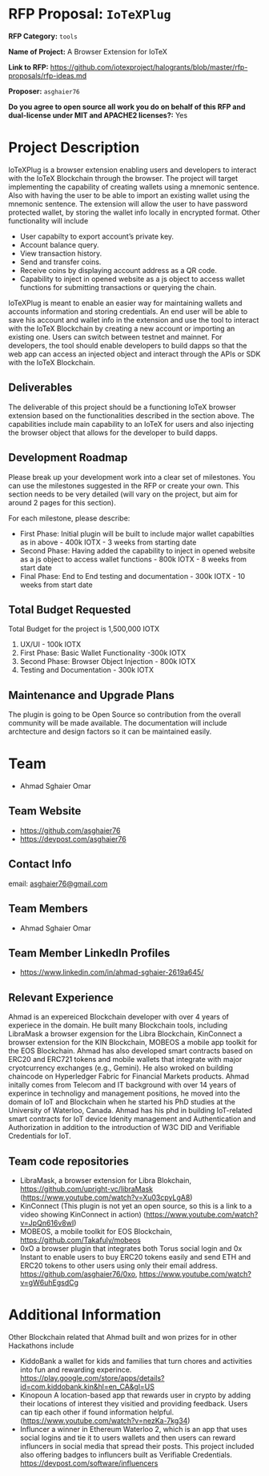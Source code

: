
# RFP Proposal: `IoTeXPlug`

**RFP Category:** `tools`

**Name of Project:** A Browser Extension for IoTeX

**Link to RFP:** https://github.com/iotexproject/halogrants/blob/master/rfp-proposals/rfp-ideas.md

**Proposer:** `asghaier76`

**Do you agree to open source all work you do on behalf of this RFP and dual-license under MIT and APACHE2 licenses?:** Yes

# Project Description

IoTeXPlug is a browser extension enabling users and developers to interact with the IoTeX Blockchain through the browser. The project will target implementing the capability of creating wallets using a mnemonic sentence. Also with having the user to be able to import an existing wallet using the mnemonic sentence.
The extension will allow the user to have password protected wallet, by storing the wallet info locally in encrypted format.
Other functionality will include 
- User capabilty to export account’s private key. 
- Account balance query.
- View transaction history.
- Send and transfer coins.
- Receive coins by displaying account address as a QR code.
- Capability to inject in opened website as a js object to access wallet functions for submitting transactions or querying the chain.

IoTeXPlug is meant to enable an easier way for maintaining wallets and accounts information and storing credentials. An end user will be able to save his account and wallet info in the extension and use the tool to interact with the IoTeX Blockchain by creating a new account or importing an existing one. Users can switch between testnet and mainnet. For developers, the tool should enable developers to build dapps so that the web app can access an injected object and interact through the APIs or SDK with the IoTeX Blockchain.

## Deliverables

The deliverable of this project should be a functioning IoTeX browser extension based on the functionalities described in the section above. The capabilities include main capability to an IoTeX for users and also injecting the browser object that allows for the developer to build dapps.

## Development Roadmap

Please break up your development work into a clear set of milestones. You can use the milestones suggested in the RFP or create your own. This section needs to be very detailed (will vary on the project, but aim for around 2 pages for this section).

For each milestone, please describe:
- First Phase: Initial plugin will be built to include major wallet capabilties as in above - 400k IOTX - 3 weeks from starting date
- Second Phase: Having added the capability to inject in opened website as a js object to access wallet functions - 800k IOTX - 8 weeks from start date
- Final Phase: End to End testing and documentation - 300k IOTX - 10 weeks from start date 

## Total Budget Requested

Total Budget for the project is 1,500,000 IOTX

1. UX/UI - 100k IOTX
2. First Phase: Basic Wallet Functionality -300k IOTX
3. Second Phase: Browser Object Injection - 800k IOTX
4. Testing and Documentation - 300k IOTX

## Maintenance and Upgrade Plans

The plugin is going to be Open Source so contribution from the overall community will be made available. The documentation will include archtecture and design factors so it can be maintained easily.


# Team

- Ahmad Sghaier Omar

## Team Website

- https://github.com/asghaier76
- https://devpost.com/asghaier76

## Contact Info

email: asghaier76@gmail.com

## Team Members

- Ahmad Sghaier Omar

## Team Member LinkedIn Profiles

- https://www.linkedin.com/in/ahmad-sghaier-2619a645/


## Relevant Experience

Ahmad is an expereiced Blockchain developer with over 4 years of experiece in the domain. He built many Blockchain tools, including LibraMask a browser exgension for the Libra Blockchain, KinConnect a browser extension for the KIN Blockchain, MOBEOS a mobile app toolkit for the EOS Blockchain. Ahmad has also developed smart contracts based on ERC20 and ERC721 tokens and mobile wallets that integrate with major cryotcurrency exchanges (e.g., Gemini). He also wroked on building chaincode on Hyperledger Fabric for Financial Markets products. Ahmad initally comes from Telecom and IT background with over 14 years of experince in technoligy and management positions, he moved into the domain of IoT and Blockchain when he started his PhD studies at the University of Waterloo, Canada. Ahmad has his phd in building IoT-related smart contracts for IoT device Idenity management and Authentication and Authorization in addition to the introduction of W3C DID and Verifiable Credentials for IoT.

## Team code repositories

- LibraMask, a browser extension for Libra Blokchain, https://github.com/upright-vc/libraMask  (https://www.youtube.com/watch?v=Xu03cpyLgA8)
- KinConnect (This plugin is not yet an open source, so this is a link to a video showing KinConnect in action) (https://www.youtube.com/watch?v=JpQn616v8wI)
- MOBEOS, a mobile toolkit for EOS Blockchain, https://github.com/Takafuly/mobeos
- 0xO a browser plugin that integrates both Torus social login and 0x Instant to enable users to buy ERC20 tokens easily and send ETH and ERC20 tokens to other users using only their email address. https://github.com/asghaier76/0xo, https://www.youtube.com/watch?v=gW6uhEgsdCg

# Additional Information

Other Blockchain related that Ahmad built and won prizes for in other Hackathons include 
- KiddoBank a wallet for kids and families that turn chores and activities into fun and rewarding experince. https://play.google.com/store/apps/details?id=com.kiddobank.kin&hl=en_CA&gl=US
- Kinopoun A location-based app that rewards user in crypto by adding their locations of interest they visitied and providing feedback. Users can tip each other if found information helpful. (https://www.youtube.com/watch?v=nezKa-7kg34)
- Influncer a winner in Ethereum Waterloo 2, which is an app that uses social logins and tie it to users wallets and then users can reward influncers in social media that spread their posts. This project included also offering badges to influncers built as Verifiable Credentials. https://devpost.com/software/influencers
